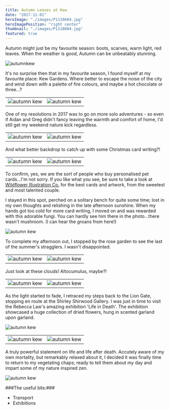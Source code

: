 ```yaml
---
title: Autumn Leaves at Kew
date: "2017-11-01"
heroImage: "./images/P1110604.jpg"
heroImagePosition: "right center"
thumbnail: "./images/P1110604.jpg"
featured: true
---
```


Autumn might just be my favourite season: boots, scarves, warm light, red leaves. When the weather is good, Autumn can be unbeatably stunning.

![autumnkew](./images/P1110491.jpg)

It's no surprise then that in my favourite season, I found myself at my favourite place: Kew Gardens. Where better to escape the noise of the city and wind down with a palette of fire colours, and maybe a hot chocolate or three...?

|  |  |
| --- | --- |
| ![autumn kew](./images/P1110559.jpg) | ![autumn kew](./images/P1110498.jpg)


One of my resolutions in 2017 was to go on more solo adventures - so even if Aidan and Greg didn't fancy leaving the warmth and comfort of home, I'd still get my weekend nature kick regardless.

|  |  |
| --- | --- |
| ![autumn kew](./images/P1110511.jpg) | ![autumn kew](./images/P1110515.jpg)

And what better backdrop to catch up with some Christmas card writing?!

|  |  |
| --- | --- |
| ![autumn kew](./images/P1110577.jpg) | ![autumn kew](./images/P1110571.jpg)

To confirm, yes, we are the sort of people who buy personalised pet cards...I'm not sorry. If you like what you see, be sure to take a look at [Wildflower Illustration Co.](https://www.wildflowerillustrationco.com/) for the best cards and artwork, from the sweetest and most talented couple.

I stayed in this spot, perched on a solitary bench for quite some time; lost in my own thoughts and relishing in the late afternoon sunshine. When my hands got too cold for more card writing, I moved on and was rewarded with this adorable fungi. You can hardly see him there in the photo...there wasn't mushroom. (I can hear the groans from here!)

![autumn kew](./images/P1110552.jpg)

To complete my afternoon out, I stopped by the rose garden to see the last of the summer's stragglers. I wasn't disappointed.

|  |  |
| --- | --- |
| ![autumn kew](./images/P1110583.jpg) | ![autumn kew](./images/P1110595.jpg)

Just look at these clouds! Altocumulus, maybe?!

|  |  |
| --- | --- |
| ![autumn kew](./images/P1110596.jpg) | ![autumn kew](./images/P1110591.jpg)

As the light started to fade, I retraced my steps back to the Lion Gate, stopping en route at the Shirley Shirwood Gallery. I was just in time to visit the Rebecca Law's amazing exhibition 'Life in Death'. The exhibition showcased a huge collection of dried flowers, hung in scented garland upon garland.

![autumn kew](./images/P1110635.jpg)

|  |  |
| --- | --- |
| ![autumn kew](./images/P1110617.jpg) | ![autumn kew](./images/P1110624.jpg)

A truly powerful statement on life and life after death. Accutely aware of my own mortality, but remarkably relaxed about it, I decided it was finally time to return to my vegetating chaps; ready to tell them about my day and impart some of my nature inspired zen.

![autumn kew](./images/P1110613.jpg)

###The useful bits:###
- Transport
- Exhibitions